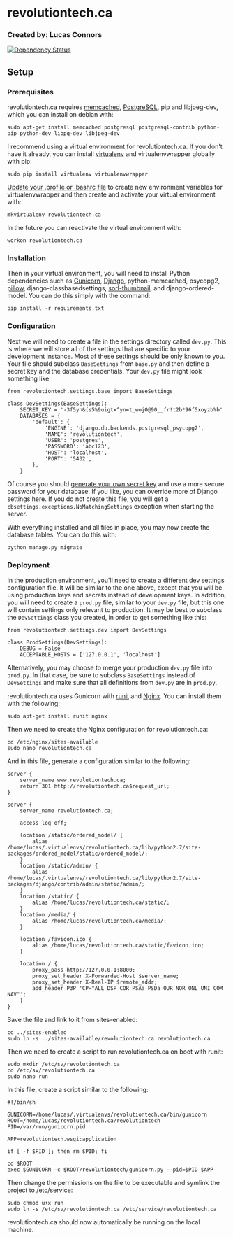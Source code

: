 # revolutiontech.ca
### Created by: Lucas Connors

[![Dependency Status](https://www.versioneye.com/user/projects/5609e7055a262f001a000352/badge.svg?style=flat)](https://www.versioneye.com/user/projects/5609e7055a262f001a000352)

## Setup

### Prerequisites

revolutiontech.ca requires [memcached](http://memcached.org/), [PostgreSQL](http://www.postgresql.org/), pip and libjpeg-dev, which you can install on debian with:

    sudo apt-get install memcached postgresql postgresql-contrib python-pip python-dev libpq-dev libjpeg-dev

I recommend using a virtual environment for revolutiontech.ca. If you don't have it already, you can install [virtualenv](http://virtualenv.readthedocs.org/en/latest/virtualenv.html) and virtualenvwrapper globally with pip:

    sudo pip install virtualenv virtualenvwrapper

[Update your .profile or .bashrc file](http://virtualenvwrapper.readthedocs.org/en/latest/install.html#shell-startup-file) to create new environment variables for virtualenvwrapper and then create and activate your virtual environment with:

    mkvirtualenv revolutiontech.ca

In the future you can reactivate the virtual environment with:

    workon revolutiontech.ca

### Installation

Then in your virtual environment, you will need to install Python dependencies such as [Gunicorn](http://gunicorn.org/), [Django](https://www.djangoproject.com/), python-memcached, psycopg2, [pillow](https://pillow.readthedocs.org/), django-classbasedsettings,  [sorl-thumbnail](http://sorl-thumbnail.readthedocs.org/), and django-ordered-model. You can do this simply with the command:

    pip install -r requirements.txt

### Configuration

Next we will need to create a file in the settings directory called `dev.py`. This is where we will store all of the settings that are specific to your development instance. Most of these settings should be only known to you. Your file should subclass `BaseSettings` from `base.py` and then define a secret key and the database credentials. Your `dev.py` file might look something like:

    from revolutiontech.settings.base import BaseSettings

    class DevSettings(BaseSettings):
        SECRET_KEY = '-3f5yh&(s5%9uigtx^yn=t_woj0@90__fr!t2b*96f5xoyzb%b'
        DATABASES = {
            'default': {
                'ENGINE': 'django.db.backends.postgresql_psycopg2',
                'NAME': 'revolutiontech',
                'USER': 'postgres',
                'PASSWORD': 'abc123',
                'HOST': 'localhost',
                'PORT': '5432',
            },
        }

Of course you should [generate your own secret key](http://stackoverflow.com/a/16630719) and use a more secure password for your database. If you like, you can override more of Django settings here. If you do not create this file, you will get a `cbsettings.exceptions.NoMatchingSettings` exception when starting the server.

With everything installed and all files in place, you may now create the database tables. You can do this with:

    python manage.py migrate

### Deployment

In the production environment, you'll need to create a different dev settings configuration file. It will be similar to the one above, except that you will be using production keys and secrets instead of development keys. In addition, you will need to create a `prod.py` file, similar to your `dev.py` file, but this one will contain settings only relevant to production. It may be best to subclass the `DevSettings` class you created, in order to get something like this:

    from revolutiontech.settings.dev import DevSettings

    class ProdSettings(DevSettings):
        DEBUG = False
        ACCEPTABLE_HOSTS = ['127.0.0.1', 'localhost']

Alternatively, you may choose to merge your production `dev.py` file into `prod.py`. In that case, be sure to subclass `BaseSettings` instead of `DevSettings` and make sure that all definitions from `dev.py` are in `prod.py`.

revolutiontech.ca uses Gunicorn with [runit](http://smarden.org/runit/) and [Nginx](http://nginx.org/). You can install them with the following:

    sudo apt-get install runit nginx

Then we need to create the Nginx configuration for revolutiontech.ca:

    cd /etc/nginx/sites-available
    sudo nano revolutiontech.ca

And in this file, generate a configuration similar to the following:

    server {
        server_name www.revolutiontech.ca;
        return 301 http://revolutiontech.ca$request_url;
    }

    server {
        server_name revolutiontech.ca;

        access_log off;

        location /static/ordered_model/ {
            alias /home/lucas/.virtualenvs/revolutiontech.ca/lib/python2.7/site-packages/ordered_model/static/ordered_model/;
        }
        location /static/admin/ {
            alias /home/lucas/.virtualenvs/revolutiontech.ca/lib/python2.7/site-packages/django/contrib/admin/static/admin/;
        }
        location /static/ {
            alias /home/lucas/revolutiontech.ca/static/;
        }
        location /media/ {
            alias /home/lucas/revolutiontech.ca/media/;
        }

        location /favicon.ico {
            alias /home/lucas/revolutiontech.ca/static/favicon.ico;
        }

        location / {
            proxy_pass http://127.0.0.1:8000;
            proxy_set_header X-Forwarded-Host $server_name;
            proxy_set_header X-Real-IP $remote_addr;
            add_header P3P 'CP="ALL DSP COR PSAa PSDa OUR NOR ONL UNI COM NAV"';
        }
    }

Save the file and link to it from sites-enabled:

    cd ../sites-enabled
    sudo ln -s ../sites-available/revolutiontech.ca revolutiontech.ca

Then we need to create a script to run revolutiontech.ca on boot with runit:

    sudo mkdir /etc/sv/revolutiontech.ca
    cd /etc/sv/revolutiontech.ca
    sudo nano run

In this file, create a script similar to the following:

    #!/bin/sh

    GUNICORN=/home/lucas/.virtualenvs/revolutiontech.ca/bin/gunicorn
    ROOT=/home/lucas/revolutiontech.ca/revolutiontech
    PID=/var/run/gunicorn.pid

    APP=revolutiontech.wsgi:application

    if [ -f $PID ]; then rm $PID; fi

    cd $ROOT
    exec $GUNICORN -c $ROOT/revolutiontech/gunicorn.py --pid=$PID $APP

Then change the permissions on the file to be executable and symlink the project to /etc/service:

    sudo chmod u+x run
    sudo ln -s /etc/sv/revolutiontech.ca /etc/service/revolutiontech.ca

revolutiontech.ca should now automatically be running on the local machine.
